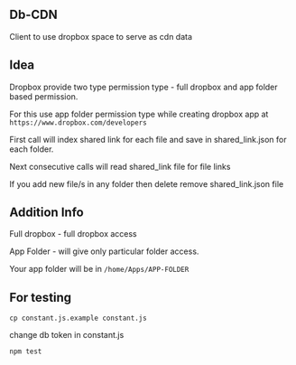 
Db-CDN
--------------------

Client to use dropbox space to serve as cdn data


Idea
-------------------

Dropbox provide two type permission type - full dropbox and app folder based permission.

For this use app folder permission type while creating dropbox app at `https://www.dropbox.com/developers`

First call will index shared link for each file and 
save in shared_link.json for each folder.

Next consecutive calls will read shared_link file for file links

If you add new file/s in any folder then delete remove shared_link.json file


Addition Info
--------------------

Full dropbox - full dropbox access

App Folder - will give only particular folder access.

Your app folder will be in `/home/Apps/APP-FOLDER`
 

For testing
--------------------

``cp constant.js.example constant.js``

change db token in constant.js

`npm test`

